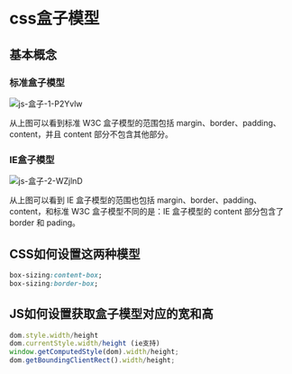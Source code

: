 # css盒子模型

## 基本概念

### 标准盒子模型

![js-盒子-1-P2Yvlw](https://cdn.jsdelivr.net/gh/DreamCats/imgs@main/uPic/js-盒子-1-P2Yvlw.png)

从上图可以看到标准 W3C 盒子模型的范围包括 margin、border、padding、content，并且 content 部分不包含其他部分。

### IE盒子模型

![js-盒子-2-WZjlnD](https://cdn.jsdelivr.net/gh/DreamCats/imgs@main/uPic/js-盒子-2-WZjlnD.png)

从上图可以看到 IE 盒子模型的范围也包括 margin、border、padding、content，和标准 W3C 盒子模型不同的是：IE 盒子模型的 content 部分包含了 border 和 pading。

## CSS如何设置这两种模型

```css
box-sizing:content-box;
box-sizing:border-box;
```

## JS如何设置获取盒子模型对应的宽和高

```js
dom.style.width/height
dom.currentStyle.width/height (ie支持)
window.getComputedStyle(dom).width/height;
dom.getBoundingClientRect().width/height;
```
